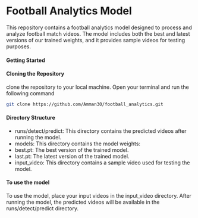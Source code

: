 <h1>Football Analytics Model</h1>
<span>This repository contains a football analytics model designed to process and analyze football match videos. The model includes both the best and latest versions of our trained weights, and it provides sample videos for testing purposes.</span>

<h4>Getting Started</h4>
<h4>Cloning the Repository</h4>
<span>clone the repository to your local machine. Open your terminal and run the following command</span>

```bash
git clone https://github.com/Amman30/football_analytics.git
```
<h4>Directory Structure</h4>
<ul>
<li>runs/detect/predict: This directory contains the predicted videos after running the model.</li>
<li>models: This directory contains the model weights:</li>
<li>best.pt: The best version of the trained model.</li>
<li>last.pt: The latest version of the trained model.</li>
<li>input_video: This directory contains a sample video used for testing the model.
</ul>

<h4>To use the model</h4>
<span>To use the model, place your input videos in the input_video directory. After running the model, the predicted videos will be available in the runs/detect/predict directory.</span>
